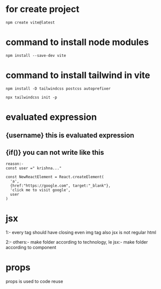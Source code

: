 # for create project
`
npm create vite@latest
`
# command to install node modules

`
npm install --save-dev vite
`

# command to install tailwind in vite
`
npm install -D tailwindcss postcss autoprefixer
`

`
npx tailwindcss init -p
`

# evaluated expression
## {username} this is evaluated expression
## {if()} you can not write like this


```
reason:-
const user =" krishna..."

const NewReactElement = React.createElement(
  'a',
  {href:"https://google.com", target:"_blank"},
  'click me to visit google',
  user
)
```

# jsx

1:- every tag should have closing even img tag also jsx is not regular html

2:- others:- make folder according to technology, le jsx:- make folder according to component

# props

props is used to code reuse